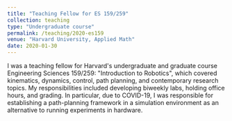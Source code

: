```yaml
---
title: "Teaching Fellow for ES 159/259"
collection: teaching
type: "Undergraduate course"
permalink: /teaching/2020-es159
venue: "Harvard University, Applied Math"
date: 2020-01-30
---
```


I was a teaching fellow for Harvard's undergraduate and graduate course Engineering Sciences 159/259: "Introduction to Robotics", which covered kinematics, dynamics, control, path planning, and contemporary research topics. My responsibilities included developing biweekly labs, holding office hours, and grading. In particular, due to COVID-19, I was responsible for establishing a path-planning framework in a simulation environment as an alternative to running experiments in hardware.
